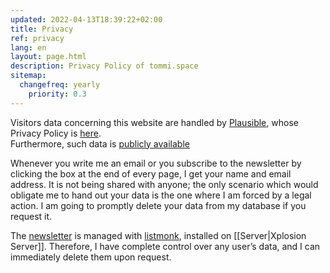 ```yaml
---
updated: 2022-04-13T18:39:22+02:00
title: Privacy
ref: privacy
lang: en
layout: page.html
description: Privacy Policy of tommi.space
sitemap:
  changefreq: yearly
	priority: 0.3
---
```

Visitors data concerning this website are handled by [Plausible](https://plausible.io 'Plausible'), whose Privacy Policy is [here](https://plausible.io/privacy 'Plausible Privacy Policy').  
Furthermore, such data is [publicly available](https://plausible.io/tommi.space 'Visitors data for tommi.space')

Whenever you write me an email or you subscribe to the newsletter by clicking the box at the end of every page, I get your name and email address. It is not being shared with anyone; the only scenario which would obligate me to hand out your data is the one where I am forced by a legal action. I am going to promptly delete your data from my database if you request it.

The [newsletter](/newsletter) is managed with [listmonk](https://listmonk.app 'listmonk official website'), installed on [[Server|Xplosion Server]]. Therefore, I have complete control over any user’s data, and I can immediately delete them upon request.